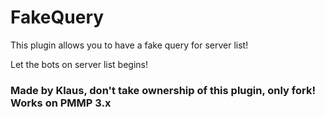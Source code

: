 # FakeQuery
This plugin allows you to have a fake query for server list!

Let the bots on server list begins!

### Made by Klaus, don't take ownership of this plugin, only fork! Works on PMMP 3.x
